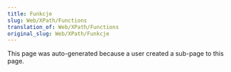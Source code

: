 ```yaml
---
title: Funkcje
slug: Web/XPath/Functions
translation_of: Web/XPath/Functions
original_slug: Web/XPath/Funkcje
---
```

This page was auto-generated because a user created a sub-page to this page.
